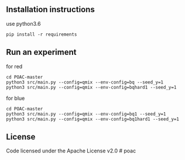 ## Installation instructions

use python3.6

```shell
pip install -r requirements
```

## Run an experiment 

for red
```shell
cd POAC-master
python3 src/main.py --config=qmix --env-config=bq --seed_y=1 
python3 src/main.py --config=qmix --env-config=bqhard1 --seed_y=1 
```
for blue
```shell
cd POAC-master
python3 src/main.py --config=qmix --env-config=bq1 --seed_y=1 
python3 src/main.py --config=qmix --env-config=bq1hard1 --seed_y=1 
```



## License

Code licensed under the Apache License v2.0
#   p o a c  
 